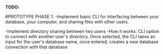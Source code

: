 **TODO:**

#PROTOTYPE PHASE 1:
  -Implement basic CLI for interfacing between your database, your computer, and sharing files with other users.

  -Implement directory sharing between two users
      -How it works: CLI option to connect with another user's directory. Once selected, the CLI takes an input for the user's database name, once entered, creates a new database connection with that database

